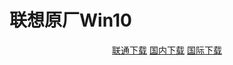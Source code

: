 # 联想原厂Win10

<p align="center">
    <a class="btn" href="https://download.fuibafuyu.cn/d/123/System/Windows/OEM/Win10-1903-Lenovo.iso">联通下载</a>
    <a class="btn" rel="noopener noreferrer" href="https://download.fuibafuyu.cn/d/Ali/System/Windows/OEM/Win10-1903-Lenovo.iso">国内下载</a>
    <a class="btn" href="https://download.fuibafuyu.cn/d/OD/System/Windows/OEM/Win10-1903-Lenovo.iso">国际下载</a>
</p>